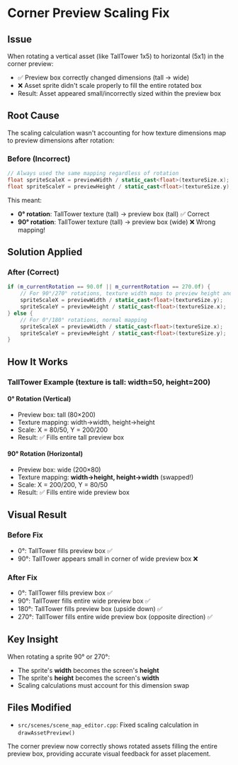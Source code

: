 # Corner Preview Scaling Fix

## Issue
When rotating a vertical asset (like TallTower 1x5) to horizontal (5x1) in the corner preview:
- ✅ Preview box correctly changed dimensions (tall → wide)
- ❌ Asset sprite didn't scale properly to fill the entire rotated box
- Result: Asset appeared small/incorrectly sized within the preview box

## Root Cause
The scaling calculation wasn't accounting for how texture dimensions map to preview dimensions after rotation:

### Before (Incorrect)
```cpp
// Always used the same mapping regardless of rotation
float spriteScaleX = previewWidth / static_cast<float>(textureSize.x);
float spriteScaleY = previewHeight / static_cast<float>(textureSize.y);
```

This meant:
- **0° rotation**: TallTower texture (tall) → preview box (tall) ✅ Correct
- **90° rotation**: TallTower texture (tall) → preview box (wide) ❌ Wrong mapping!

## Solution Applied

### After (Correct)
```cpp
if (m_currentRotation == 90.0f || m_currentRotation == 270.0f) {
    // For 90°/270° rotations, texture width maps to preview height and vice versa
    spriteScaleX = previewWidth / static_cast<float>(textureSize.y);
    spriteScaleY = previewHeight / static_cast<float>(textureSize.x);
} else {
    // For 0°/180° rotations, normal mapping
    spriteScaleX = previewWidth / static_cast<float>(textureSize.x);
    spriteScaleY = previewHeight / static_cast<float>(textureSize.y);
}
```

## How It Works

### TallTower Example (texture is tall: width=50, height=200)

#### 0° Rotation (Vertical)
- Preview box: tall (80×200)
- Texture mapping: width→width, height→height
- Scale: X = 80/50, Y = 200/200
- Result: ✅ Fills entire tall preview box

#### 90° Rotation (Horizontal)  
- Preview box: wide (200×80)
- Texture mapping: **width→height, height→width** (swapped!)
- Scale: X = 200/200, Y = 80/50
- Result: ✅ Fills entire wide preview box

## Visual Result

### Before Fix
- 0°: TallTower fills preview box ✅
- 90°: TallTower appears small in corner of wide preview box ❌

### After Fix  
- 0°: TallTower fills preview box ✅
- 90°: TallTower fills entire wide preview box ✅
- 180°: TallTower fills preview box (upside down) ✅
- 270°: TallTower fills entire wide preview box (opposite direction) ✅

## Key Insight
When rotating a sprite 90° or 270°:
- The sprite's **width** becomes the screen's **height**
- The sprite's **height** becomes the screen's **width**
- Scaling calculations must account for this dimension swap

## Files Modified
- `src/scenes/scene_map_editor.cpp`: Fixed scaling calculation in `drawAssetPreview()`

The corner preview now correctly shows rotated assets filling the entire preview box, providing accurate visual feedback for asset placement.
